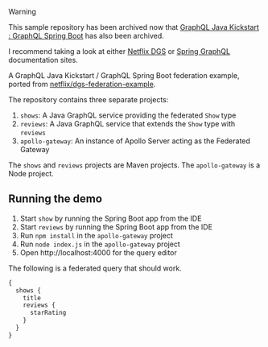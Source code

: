 > [!WARNING]
> This sample repository has been archived now that [GraphQL Java Kickstart : GraphQL Spring Boot](https://github.com/graphql-java-kickstart/graphql-spring-boot/blob/master/README.md) has also been archived.

I recommend taking a look at either [Netflix DGS](https://netflix.github.io/dgs/) or [Spring GraphQL](https://docs.spring.io/spring-graphql/reference/index.html) documentation sites.


A GraphQL Java Kickstart / GraphQL Spring Boot federation example, ported from [netflix/dgs-federation-example](https://github.com/Netflix/dgs-federation-example).

The repository contains three separate projects:

1. `shows`: A Java GraphQL service providing the federated `Show` type
2. `reviews`: A Java GraphQL service that extends the `Show` type with `reviews`
3. `apollo-gateway`: An instance of Apollo Server acting as the Federated Gateway

The `shows` and `reviews` projects are Maven projects.
The `apollo-gateway` is a Node project.

Running the demo
----

1. Start `show` by running the Spring Boot app from the IDE
2. Start `reviews` by running the Spring Boot app from the IDE
3. Run `npm install` in the `apollo-gateway` project
4. Run `node index.js` in the `apollo-gateway` project
5. Open http://localhost:4000 for the query editor

The following is a federated query that should work.

```graphql
{
  shows {
    title
    reviews {
      starRating
    }
  }
}
```